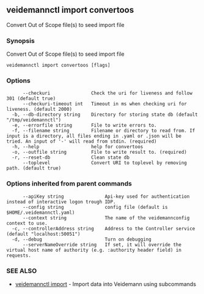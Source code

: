 ## veidemannctl import convertoos

Convert Out of Scope file(s) to seed import file

### Synopsis

Convert Out of Scope file(s) to seed import file

```
veidemannctl import convertoos [flags]
```

### Options

```
      --checkuri               Check the uri for liveness and follow 301 (default true)
      --checkuri-timeout int   Timeout in ms when checking uri for liveness. (default 2000)
  -b, --db-directory string    Directory for storing state db (default "/tmp/veidemannctl")
  -e, --errorfile string       File to write errors to.
  -f, --filename string        Filename or directory to read from. If input is a directory, all files ending in .yaml or .json will be tried. An input of '-' will read from stdin. (required)
  -h, --help                   help for convertoos
  -o, --outfile string         File to write result to. (required)
  -r, --reset-db               Clean state db
      --toplevel               Convert URI to toplevel by removing path. (default true)
```

### Options inherited from parent commands

```
      --apiKey string               Api-key used for authentication instead of interactive logon trough IDP.
      --config string               config file (default is $HOME/.veidemannctl.yaml)
      --context string              The name of the veidemannconfig context to use.
  -c, --controllerAddress string    Address to the Controller service (default "localhost:50051")
  -d, --debug                       Turn on debugging
      --serverNameOverride string   If set, it will override the virtual host name of authority (e.g. :authority header field) in requests.
```

### SEE ALSO

* [veidemannctl import](veidemannctl_import.md)	 - Import data into Veidemann using subcommands

